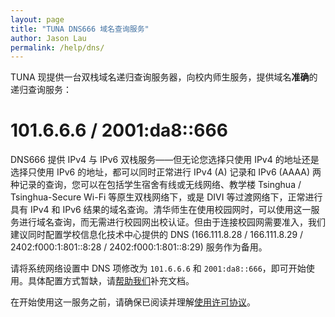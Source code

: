 ```yaml
---
layout: page
title: "TUNA DNS666 域名查询服务"
author: Jason Lau
permalink: /help/dns/
---
```


TUNA 现提供一台双栈域名递归查询服务器，向校内师生服务，提供域名**准确**的递归查询服务：

# 101.6.6.6 / 2001:da8::666

DNS666 提供 IPv4 与 IPv6 双栈服务——但无论您选择只使用 IPv4 的地址还是选择只使用 IPv6 的地址，都可以同时正常进行 IPv4 (A) 记录和 IPv6 (AAAA) 两种记录的查询，您可以在包括学生宿舍有线或无线网络、教学楼 Tsinghua / Tsinghua-Secure Wi-Fi 等原生双栈网络下，或是 DIVI 等过渡网络下，正常进行具有 IPv4 和 IPv6 结果的域名查询。清华师生在使用校园网时，可以使用这一服务进行域名查询，而无需进行校园网出校认证。但由于连接校园网需要准入，我们建议同时配置学校信息化技术中心提供的 DNS (166.111.8.28 / 166.111.8.29 / 2402:f000:1:801::8:28 / 2402:f000:1:801::8:29) 服务作为备用。

请将系统网络设置中 DNS 项修改为 `101.6.6.6` 和 `2001:da8::666`，即可开始使用。具体配置方式暂缺，请[帮助我们](https://github.com/tuna/tuna.moe)补充文档。

在开始使用这一服务之前，请确保已阅读并理解[使用许可协议](/help/dns-license/)。

<!--
此外，我们还提供如下的查询服务：

### DNS over TLS

DNS over TLS 是一种通过 TLS 加密层次传输 DNS 的协议，规范为 [RFC7858](https://tools.ietf.org/html/rfc7858)。我们在 `dns.tuna.tsinghua.edu.cn:853` 提供该服务。

### DNS over HTTP(S)

本服务与 [Google DNS-over-HTTPS API](https://developers.google.com/speed/public-dns/docs/dns-over-https) 兼容，服务地址为：`https://dns.tuna.tsinghua.edu.cn/resolve`。
-->
